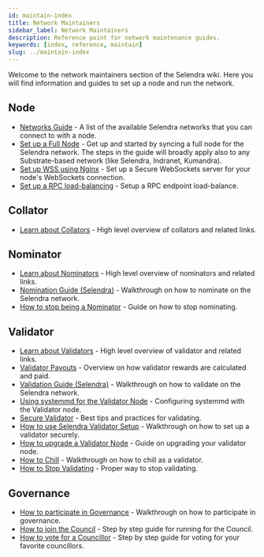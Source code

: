 ```yaml
---
id: maintain-index
title: Network Maintainers
sidebar_label: Network Maintainers
description: Reference point for network maintenance guides.
keywords: [index, reference, maintain]
slug: ../maintain-index
---
```


Welcome to the network maintainers section of the Selendra wiki. Here you will find information and
guides to set up a node and run the network.

## Node

- [Networks Guide](maintain-networks.md) - A list of the available Selendra networks that you can
  connect to with a node.
- [Set up a Full Node](maintain-sync.md) - Get up and started by syncing a full node for the Selendra
  network. The steps in the guide will broadly apply also to any Substrate-based network (like
  Selendra, Indranet, Kumandra).
- [Set up WSS using Nginx](maintain-wss.md) - Set up a Secure WebSockets server for your node's
  WebSockets connection.
- [Set up a RPC load-balancing](maintain-load-balance) - Setup a RPC endpoint load-balance.

## Collator

- [Learn about Collators](../learn/learn-collator.md) - High level overview of collators and related
  links.

## Nominator

- [Learn about Nominators](../learn/learn-nominator.md) - High level overview of nominators and
  related links.
- [Nomination Guide (Selendra)](maintain-guides-how-to-nominate-selendra.md) - Walkthrough on how to
  nominate on the Selendra network.
- [How to stop being a Nominator](maintain-guides-how-to-unbond.md) - Guide on how to stop
  nominating.

## Validator

- [Learn about Validators](../learn/learn-validator.md) - High level overview of validator and
  related links.
- [Validator Payouts](maintain-guides-validator-payout.md) - Overview on how validator rewards are
  calculated and paid.
- [Validation Guide (Selendra)](maintain-guides-how-to-validate-selendra.md) - Walkthrough on how to
  validate on the Selendra network.
- [Using systemmd for the Validator Node](maintain-guides-how-to-systemd.md) - Configuring systemmd
  with the Validator node.
- [Secure Validator](maintain-guides-secure-validator.md) - Best tips and practices for validating.
- [How to use Selendra Validator Setup](maintain-guides-how-to-use-selendra-validator-setup.md) -
  Walkthrough on how to set up a validator securely.
- [How to upgrade a Validator Node](maintain-guides-how-to-upgrade.md) - Guide on upgrading your
  validator node.
- [How to Chill](maintain-guides-how-to-chill.md) - Walkthrough on how to chill as a validator.
- [How to Stop Validating](maintain-guides-how-to-stop-validating.md) - Proper way to stop
  validating.

## Governance

- [How to participate in Governance](maintain-guides-democracy.md) - Walkthrough on how to
  participate in governance.
- [How to join the Council][join the council] - Step by step guide for running for the Council.
- [How to vote for a Councillor][vote for councillors] - Step by step guide for voting for your
  favorite councillors.

[join the council]: maintain-guides-how-to-join-council.md
[vote for councillors]: maintain-guides-how-to-vote-councillor.md
